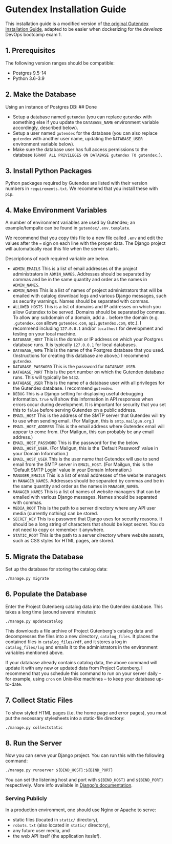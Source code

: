 # Gutendex Installation Guide
This installation guide is a modified version of [the original Gutendex Installation Guide](https://github.com/garethbjohnson/gutendex/wiki/Installation-Guide), adapted to be easier when dockerizing for the _develeap_ DevOps bootcamp exam 1.

## 1. Prerequisites
The following version ranges should be compatible:

- Postgres 9.5-14
- Python 3.6-3.9

## 2. Make the Database
Using an instance of Postgres DB: ## Done

- Setup a database named `gutendex` (you can replace `gutendex` with something else if you update the `DATABASE_NAME` environment variable accordingly, described below).
- Setup a user named `gutendex` for the database (you can also replace `gutendex` with another user name, updating the `DATABASE_USER` environment variable below).
- Make sure the database user has full access permissions to the database (`GRANT ALL PRIVILEGES ON DATABASE gutendex TO gutendex;`).

## 3. Install Python Packages
Python packages required by Gutendex are listed with their version numbers in `requirements.txt`.
We recommend that you install these with `pip`.

## 4. Make Environment Variables
A number of environment variables are used by Gutendex; an example/tempalte can be found in `gutendex/.env.template`.

We recommend that you copy this file to a new file called `.env` and edit the values after the `=` sign on each line with the proper data. The Django project will automatically read this file when the server starts.








Descriptions of each required variable are below.

- `ADMIN_EMAILS`
  This is a list of email addresses of the project administrators in `ADMIN_NAMES`. Addresses should be separated by commas and be in the same quantity and order as the names in `ADMIN_NAMES`.
- `ADMIN_NAMES`
  This is a list of names of project administrators that will be emailed with catalog download logs and various Django messages, such as security warnings. Names should be separated with commas.
- `ALLOWED_HOSTS`
  This is a list of domains and IP addresses on which you allow Gutendex to be served. Domains should be separated by commas. To allow any subdomain of a domain, add a `.` before the domain (e.g. `.gutendex.com` allows `gutendex.com`, `api.gutendex.com`, etc.). I recommend including `127.0.0.1` and/or `localhost` for development and testing on your local machine.
- `DATABASE_HOST`
  This is the domain or IP address on which your Postgres database runs. It is typically `127.0.0.1` for local databases.
- `DATABASE_NAME`
  This is the name of the Postgres database that you used. (Instructions for creating this database are above.) I recommend `gutendex`.
- `DATABASE_PASSWORD`
  This is the password for `DATABASE_USER`.
- `DATABASE_PORT`
  This is the port number on which the Gutendex database runs. This will typically be `5432`.
- `DATABASE_USER`
  This is the name of a database user with all privileges for the Gutendex database. I recommend `gutendex`.
- `DEBUG`
  This is a Django setting for displaying useful debugging information. `true` will show this information in API responses when errors occur during development. It is important for security that you set this to `false` before serving Gutendex on a public address.
- `EMAIL_HOST`
  This is the address of the SMTP server that Gutendex will try to use when sending email. (For Mailgun, this is `smtp.mailgun.org`.)
- `EMAIL_HOST_ADDRESS`
  This is the email address where Gutendex email will appear to come from. (For Mailgun, this can probably be any email address.)
- `EMAIL_HOST_PASSWORD`
  This is the password for the the below `EMAIL_HOST_USER`. (For Mailgun, this is the 'Default Password' value in your Domain Information.)
- `EMAIL_HOST_USER`
  This is the user name that Gutendex will use to send email from the SMTP server in `EMAIL_HOST`. (For Mailgun, this is the 'Default SMTP Login' value in your Domain Information.)
- `MANAGER_EMAILS`
  This is a list of email addresses of the website managers in `MANAGER_NAMES`. Addresses should be separated by commas and be in the same quantity and order as the names in `MANAGER_NAMES`.
- `MANAGER_NAMES`
  This is a list of names of website managers that can be emailed with various Django messages. Names should be separated with commas.
- `MEDIA_ROOT`
  This is the path to a server directory where any API user media (currently nothing) can be stored.
- `SECRET_KEY`
  This is a password that Django uses for security reasons. It should be a long string of characters that should be kept secret. You do not need to copy or remember it anywhere.
- `STATIC_ROOT`
  This is the path to a server directory where website assets, such as CSS styles for HTML pages, are stored.

## 5. Migrate the Database
Set up the database for storing the catalog data:

```
./manage.py migrate
```

## 6. Populate the Database
Enter the Project Gutenberg catalog data into the Gutendex database. This takes a long time (around several minutes):

```
./manage.py updatecatalog
```

This downloads a file archive of Project Gutenberg's catalog data and decompresses the files into a new directory, `catalog_files`. It places the contained files in `catalog_files/rdf`, and it stores a log in `catalog_files/log` and emails it to the administrators in the environment variables mentioned above.

If your database already contains catalog data, the above command will update it with any new or updated data from Project Gutenberg. I recommend that you schedule this command to run on your server daily – for example, using `cron` on Unix-like machines – to keep your database up-to-date.

## 7. Collect Static Files
To show styled HTML pages (i.e. the home page and error pages), you must put the necessary stylesheets into a static-file directory:

```
./manage.py collectstatic
```

## 8. Run the Server
Now you can serve your Django project. You can run this with the following command:

```
./manage.py runserver ${BIND_HOST}:${BIND_PORT}
```

You can set the listening host and port with `${BIND_HOST}` and `${BIND_PORT}` respectively. More info available in [Django's documentation](https://docs.djangoproject.com/en/4.1/ref/django-admin/#runserver).

### Serving Publicly
In a production environment, one should use Nginx or Apache to serve:
- static files (located in `static/` directory),
- `robots.txt` (also located in `static/` directory),
- any future user media, and
- the web API itself (the application iteslef).
